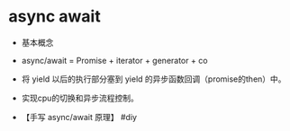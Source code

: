 # async await

* 基本概念

* async/await = Promise + iterator + generator + co

* 将 yield 以后的执行部分塞到 yield 的异步函数回调（promise的then）中。

* 实现cpu的切换和异步流程控制。

* 【手写 async/await 原理】 #diy
